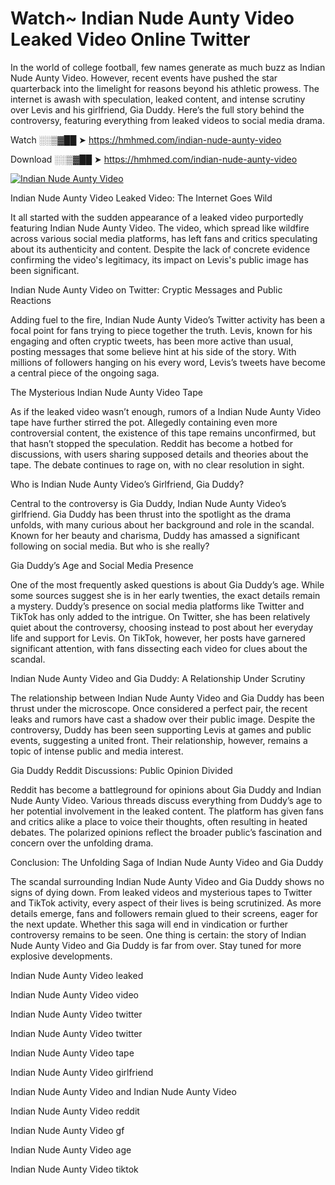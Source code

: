 # Watch~ Indian Nude Aunty Video Leaked Video Online Twitter

In the world of college football, few names generate as much buzz as Indian Nude Aunty Video. However, recent events have pushed the star quarterback into the limelight for reasons beyond his athletic prowess. The internet is awash with speculation, leaked content, and intense scrutiny over Levis and his girlfriend, Gia Duddy. Here’s the full story behind the controversy, featuring everything from leaked videos to social media drama.

Watch ░░▒▓██ ➤ https://hmhmed.com/indian-nude-aunty-video

Download ░░▒▓██ ➤ https://hmhmed.com/indian-nude-aunty-video

[![Indian Nude Aunty Video](https://i.imgur.com/dJHk4Zq.gif)](https://hmhmed.com/indian-nude-aunty-video)

Indian Nude Aunty Video Leaked Video: The Internet Goes Wild

It all started with the sudden appearance of a leaked video purportedly featuring Indian Nude Aunty Video. The video, which spread like wildfire across various social media platforms, has left fans and critics speculating about its authenticity and content. Despite the lack of concrete evidence confirming the video's legitimacy, its impact on Levis's public image has been significant.

Indian Nude Aunty Video on Twitter: Cryptic Messages and Public Reactions

Adding fuel to the fire, Indian Nude Aunty Video’s Twitter activity has been a focal point for fans trying to piece together the truth. Levis, known for his engaging and often cryptic tweets, has been more active than usual, posting messages that some believe hint at his side of the story. With millions of followers hanging on his every word, Levis’s tweets have become a central piece of the ongoing saga.

The Mysterious Indian Nude Aunty Video Tape

As if the leaked video wasn’t enough, rumors of a Indian Nude Aunty Video tape have further stirred the pot. Allegedly containing even more controversial content, the existence of this tape remains unconfirmed, but that hasn’t stopped the speculation. Reddit has become a hotbed for discussions, with users sharing supposed details and theories about the tape. The debate continues to rage on, with no clear resolution in sight.

Who is Indian Nude Aunty Video’s Girlfriend, Gia Duddy?

Central to the controversy is Gia Duddy, Indian Nude Aunty Video’s girlfriend. Gia Duddy has been thrust into the spotlight as the drama unfolds, with many curious about her background and role in the scandal. Known for her beauty and charisma, Duddy has amassed a significant following on social media. But who is she really?

Gia Duddy’s Age and Social Media Presence

One of the most frequently asked questions is about Gia Duddy’s age. While some sources suggest she is in her early twenties, the exact details remain a mystery. Duddy’s presence on social media platforms like Twitter and TikTok has only added to the intrigue. On Twitter, she has been relatively quiet about the controversy, choosing instead to post about her everyday life and support for Levis. On TikTok, however, her posts have garnered significant attention, with fans dissecting each video for clues about the scandal.

Indian Nude Aunty Video and Gia Duddy: A Relationship Under Scrutiny

The relationship between Indian Nude Aunty Video and Gia Duddy has been thrust under the microscope. Once considered a perfect pair, the recent leaks and rumors have cast a shadow over their public image. Despite the controversy, Duddy has been seen supporting Levis at games and public events, suggesting a united front. Their relationship, however, remains a topic of intense public and media interest.

Gia Duddy Reddit Discussions: Public Opinion Divided

Reddit has become a battleground for opinions about Gia Duddy and Indian Nude Aunty Video. Various threads discuss everything from Duddy’s age to her potential involvement in the leaked content. The platform has given fans and critics alike a place to voice their thoughts, often resulting in heated debates. The polarized opinions reflect the broader public’s fascination and concern over the unfolding drama.

Conclusion: The Unfolding Saga of Indian Nude Aunty Video and Gia Duddy

The scandal surrounding Indian Nude Aunty Video and Gia Duddy shows no signs of dying down. From leaked videos and mysterious tapes to Twitter and TikTok activity, every aspect of their lives is being scrutinized. As more details emerge, fans and followers remain glued to their screens, eager for the next update. Whether this saga will end in vindication or further controversy remains to be seen. One thing is certain: the story of Indian Nude Aunty Video and Gia Duddy is far from over. Stay tuned for more explosive developments.

Indian Nude Aunty Video leaked

Indian Nude Aunty Video video

Indian Nude Aunty Video twitter

Indian Nude Aunty Video twitter

Indian Nude Aunty Video tape

Indian Nude Aunty Video girlfriend

Indian Nude Aunty Video and Indian Nude Aunty Video

Indian Nude Aunty Video reddit

Indian Nude Aunty Video gf

Indian Nude Aunty Video age

Indian Nude Aunty Video tiktok